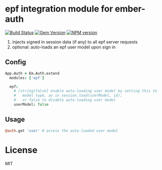 # epf integration module for ember-auth

[![Build Status](https://secure.travis-ci.org/heartsentwined/ember-auth-module-epf.png)](http://travis-ci.org/heartsentwined/ember-auth-module-epf)
[![Gem Version](https://badge.fury.io/rb/ember-auth-module-epf-source.png)](http://badge.fury.io/rb/ember-auth-module-epf-source)
[![NPM version](https://badge.fury.io/js/ember-auth-module-epf.png)](http://badge.fury.io/js/ember-auth-module-epf)

1. injects signed in session data (if any) to all epf server requests
2. optional: auto-loads an epf user model upon sign in

## Config

```coffeescript
App.Auth = Em.Auth.extend
  modules: ['epf']

  epf:
    # [string|false] enable auto-loading user model by setting this to a
    #   model type, as in session.load(userModel, id);
    #   or false to disable auto-loading user model
    userModel: false
```

## Usage

```coffeescript
@auth.get 'user' # access the auto-loaded user model
```

License
=======

MIT
